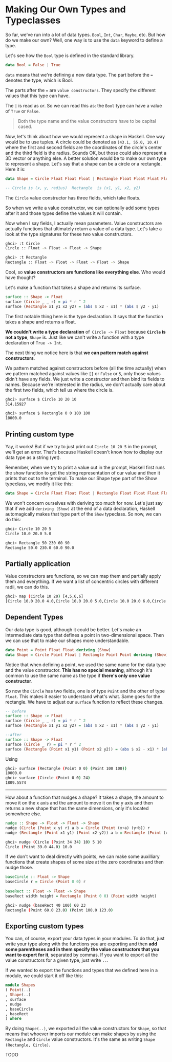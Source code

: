 # Making Our Own Types and Typeclasses

So far, we've run into a lot of data types. `Bool`, `Int`, `Char`, `Maybe`, etc. But how do we make our own? Well, one way is to use the `data` keyword to define a type. 

Let's see how the `Bool` type is defined in the standard library.

```haskell
data Bool = False | True 
```

`data` means that we're defining a new data type. The part before the `=` denotes the type, which is Bool. 

The parts after the `=` are `value constructors`. They specify the different values that this type can have. 

The `|` is read as _or_. So we can read this as: the `Bool` type can have a value of `True` or `False`. 

> Both the type name and the value constructors have to be capital cased.

Now, let's think about how we would represent a shape in Haskell. One way would be to use tuples. A circle could be denoted as `(43.1, 55.0, 10.4)` where the first and second fields are the coordinates of the circle's center and the third field is the radius. Sounds OK, but those could also represent a 3D vector or anything else. A better solution would be to make our own type to represent a shape. Let's say that a shape can be a circle or a rectangle. Here it is:

```haskell
data Shape = Circle Float Float Float | Rectangle Float Float Float Float   

-- Circle is (x, y, radius)  Rectangle  is (x1, y1, x2, y2)
```

The `Circle` value constructor has three fields, which take floats. 

So when we write a value constructor, we can optionally add some types after it and those types define the values it will contain. 

Now when I say fields, I actually mean parameters. Value constructors are actually functions that ultimately return a value of a data type. Let's take a look at the type signatures for these two value constructors.

```sh
ghci> :t Circle  
Circle :: Float -> Float -> Float -> Shape  

ghci> :t Rectangle  
Rectangle :: Float -> Float -> Float -> Float -> Shape  
```
Cool, so **value constructors are functions like everything else**. Who would have thought? 

Let's make a function that takes a shape and returns its surface.

```haskell
surface :: Shape -> Float  
surface (Circle _ _ r) = pi * r ^ 2  
surface (Rectangle x1 y1 x2 y2) = (abs $ x2 - x1) * (abs $ y2 - y1)  
```

The first notable thing here is the type declaration. It says that the function takes a shape and returns a float. 

**We couldn't write a type declaration** of` Circle -> Float` because **`Circle` is not a type**, `Shape` is. Just like we can't write a function with a type declaration of `True -> Int`. 

The next thing we notice here is that **we can pattern match against constructors**. 

We pattern matched against constructors before (all the time actually) when we pattern matched against values like `[]` or `False` or `5`, only those values didn't have any fields. We just write a constructor and then bind its fields to names. Because we're interested in the radius, we don't actually care about the first two fields, which tell us where the circle is.

```sh
ghci> surface $ Circle 10 20 10  
314.15927  

ghci> surface $ Rectangle 0 0 100 100  
10000.0 
```

## Printing custom type

Yay, it works! But if we try to just print out `Circle 10 20 5` in the prompt, we'll get an error. That's because Haskell doesn't know how to display our data type as a string (yet). 

Remember, when we try to print a value out in the prompt, Haskell first runs the show function to get the string representation of our value and then it prints that out to the terminal. To make our Shape type part of the Show typeclass, we modify it like this:

```haskell
data Shape = Circle Float Float Float | Rectangle Float Float Float Float deriving (Show) 
```

We won't concern ourselves with deriving too much for now. Let's just say that if we add `deriving (Show)` at the end of a data declaration, Haskell automagically makes that type part of the `Show` typeclass. So now, we can do this:

```sh
ghci> Circle 10 20 5  
Circle 10.0 20.0 5.0  

ghci> Rectangle 50 230 60 90  
Rectangle 50.0 230.0 60.0 90.0  
```

## Partially application

Value constructors are functions, so we can map them and partially apply them and everything. If we want a list of concentric circles with different radii, we can do this.

```sh
ghci> map (Circle 10 20) [4,5,6,6]  
[Circle 10.0 20.0 4.0,Circle 10.0 20.0 5.0,Circle 10.0 20.0 6.0,Circle 10.0 20.0 6.0]  
```

## Dependent Types

Our data type is good, although it could be better. Let's make an intermediate data type that defines a point in two-dimensional space. Then we can use that to make our shapes more understandable.

```haskell
data Point = Point Float Float deriving (Show)  
data Shape = Circle Point Float | Rectangle Point Point deriving (Show)  
```

Notice that when defining a point, we used the same name for the data type and the value constructor. **This has no special meaning**, although it's common to use the same name as the type if **there's only one value constructor**.

So now the `Circle` has two fields, one is of type `Point` and the other of type `Float`. This makes it easier to understand what's what. Same goes for the rectangle. We have to adjust our `surface` function to reflect these changes.

```haskell
-- before
surface :: Shape -> Float  
surface (Circle _ _ r) = pi * r ^ 2  
surface (Rectangle x1 y1 x2 y2) = (abs $ x2 - x1) * (abs $ y2 - y1) 

--after
surface :: Shape -> Float  
surface (Circle _ r) = pi * r ^ 2  
surface (Rectangle (Point x1 y1) (Point x2 y2)) = (abs $ x2 - x1) * (abs $ y2 - y1)  
```

Using

```sh
ghci> surface (Rectangle (Point 0 0) (Point 100 100))  
10000.0  
ghci> surface (Circle (Point 0 0) 24)  
1809.5574  
```
---

How about a function that nudges a shape? It takes a shape, the amount to move it on the x axis and the amount to move it on the y axis and then returns a new shape that has the same dimensions, only it's located somewhere else.

```haskell
nudge :: Shape -> Float -> Float -> Shape  
nudge (Circle (Point x y) r) a b = Circle (Point (x+a) (y+b)) r  
nudge (Rectangle (Point x1 y1) (Point x2 y2)) a b = Rectangle (Point (x1+a) (y1+b)) (Point (x2+a) (y2+b))
```

```sh
ghci> nudge (Circle (Point 34 34) 10) 5 10  
Circle (Point 39.0 44.0) 10.0  
```
If we don't want to deal directly with points, we can make some auxilliary functions that create shapes of some size at the zero coordinates and then nudge those.

```haskell
baseCircle :: Float -> Shape  
baseCircle r = Circle (Point 0 0) r  
  
baseRect :: Float -> Float -> Shape  
baseRect width height = Rectangle (Point 0 0) (Point width height)  
```

```sh
ghci> nudge (baseRect 40 100) 60 23  
Rectangle (Point 60.0 23.0) (Point 100.0 123.0)  
```

## Exporting custom types

You can, of course, export your data types in your modules. To do that, just write your type along with the functions you are exporting and then **add some parentheses and in them specify the value constructors that you want to export for it**, separated by commas. If you want to export all the value constructors for a given type, just write `..`.

If we wanted to export the functions and types that we defined here in a module, we could start it off like this:

```haskell
module Shapes   
( Point(..)  
, Shape(..)  
, surface  
, nudge  
, baseCircle  
, baseRect  
) where  
```

By doing `Shape(..)`, we exported all the value constructors for `Shape`, so that means that whoever imports our module can make shapes by using the `Rectangle` and `Circle` value constructors. It's the same as writing `Shape (Rectangle, Circle)`.


TODO


















































































































































































































































































